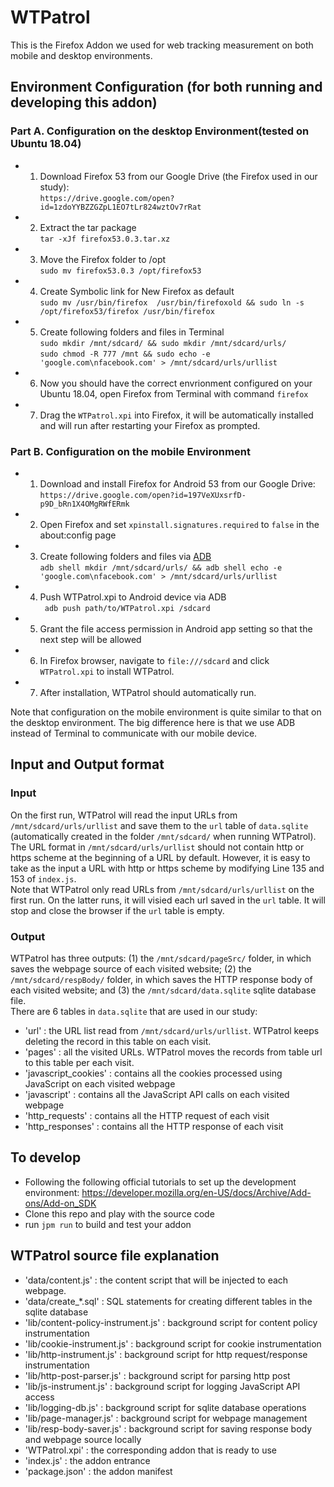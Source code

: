 # WTPatrol
This is the Firefox Addon we used for web tracking measurement on both mobile and desktop environments. 

## Environment Configuration (for both running and developing this addon)
### Part A. Configuration on the desktop Environment(tested on Ubuntu 18.04)
* 1. Download Firefox 53 from our Google Drive (the Firefox used in our study):  
 ``https://drive.google.com/open?id=1zdoYYBZZGZpL1EO7tLr824wztOv7rRat``
* 2. Extract the tar package  
 ``tar -xJf firefox53.0.3.tar.xz``
* 3. Move the Firefox folder to /opt  
 ``sudo mv firefox53.0.3 /opt/firefox53``
* 4. Create Symbolic link for New Firefox as default  
 ``sudo mv /usr/bin/firefox  /usr/bin/firefoxold && sudo ln -s /opt/firefox53/firefox /usr/bin/firefox``
* 5. Create following folders and files in Terminal  
 ``sudo mkdir /mnt/sdcard/ && sudo mkdir /mnt/sdcard/urls/``  
 ``sudo chmod -R 777 /mnt && sudo echo -e 'google.com\nfacebook.com' > /mnt/sdcard/urls/urllist``
* 6. Now you should have the correct envrionment configured on your Ubuntu 18.04, open Firefox from Terminal with command ``firefox`` 
* 7. Drag the ``WTPatrol.xpi`` into Firefox, it will be automatically installed and will run after restarting your Firefox as prompted.
 
### Part B. Configuration on the mobile Environment
* 1. Download and install Firefox for Android 53 from our Google Drive:  
 ``https://drive.google.com/open?id=197VeXUxsrfD-p9D_bRn1X4OMgRWfERmk``
* 2. Open Firefox and set ``xpinstall.signatures.required`` to ``false`` in the about:config page 
* 3. Create following folders and files via [ADB](https://developer.android.com/studio/command-line/adb)  
 ``adb shell mkdir /mnt/sdcard/urls/ && adb shell echo -e 'google.com\nfacebook.com' > /mnt/sdcard/urls/urllist``
* 4. Push WTPatrol.xpi to Android device via ADB  
 `` adb push path/to/WTPatrol.xpi /sdcard``
* 5. Grant the file access permission in Android app setting so that the next step will be allowed
* 6. In Firefox browser, navigate to ``file:///sdcard`` and click ``WTPatrol.xpi`` to install WTPatrol.
* 7. After installation, WTPatrol should automatically run.  

Note that configuration on the mobile environment is quite similar to that on the desktop environment. The big difference here is that we use ADB instead of Terminal to communicate with our mobile device.

## Input and Output format  
### Input
On the first run, WTPatrol will read the input URLs from ``/mnt/sdcard/urls/urllist`` and save them to the ``url`` table of ``data.sqlite`` (automatically created in the folder ``/mnt/sdcard/`` when running WTPatrol). The URL format in ``/mnt/sdcard/urls/urllist`` should not contain http or https scheme at the beginning of a URL by default. However, it is easy to take as the input a URL with http or https scheme by modifying Line 135 and 153 of ``index.js``.  
Note that WTPatrol only read URLs from ``/mnt/sdcard/urls/urllist`` on the first run. On the latter runs, it will visied each url saved in the ``url`` table. It will stop and close the browser if the ``url`` table is empty.  
### Output
WTPatrol has three outputs: (1) the ``/mnt/sdcard/pageSrc/`` folder, in which saves the webpage source of each visited website; (2) the ``/mnt/sdcard/respBody/`` folder, in which saves the HTTP response body of each visited website; and (3) the ``/mnt/sdcard/data.sqlite`` sqlite database file.  
There are 6 tables in ``data.sqlite`` that are used in our study:  
* 'url' : the URL list read from ``/mnt/sdcard/urls/urllist``. WTPatrol keeps deleting the record in this table on each visit.
* 'pages' : all the visited URLs. WTPatrol moves the records from table url to this table per each visit. 
* 'javascript_cookies' : contains all the cookies processed using JavaScript on each visited webpage
* 'javascript' : contains all the JavaScript API calls on each visited webpage
* 'http_requests' : contains all the HTTP request of each visit
* 'http_responses' : contains all the HTTP response of each visit

## To develop
* Following the following official tutorials to set up the development environment:
https://developer.mozilla.org/en-US/docs/Archive/Add-ons/Add-on_SDK
* Clone this repo and play with the source code
* run ``jpm run`` to build and test your addon

## WTPatrol source file explanation
* 'data/content.js' : the content script that will be injected to each webpage.
* 'data/create_*.sql' : SQL statements for creating different tables in the sqlite database
* 'lib/content-policy-instrument.js' : background script for content policy instrumentation
* 'lib/cookie-instrument.js' : background script for cookie instrumentation
* 'lib/http-instrument.js' : background script for http request/response instrumentation
* 'lib/http-post-parser.js' : background script for parsing http post
* 'lib/js-instrument.js' : background script for logging JavaScript API access
* 'lib/logging-db.js' : background script for sqlite database operations
* 'lib/page-manager.js' : background script for webpage management
* 'lib/resp-body-saver.js' : background script for saving response body and webpage source locally
* 'WTPatrol.xpi' : the corresponding addon that is ready to use
* 'index.js' : the addon entrance
* 'package.json' : the addon manifest
